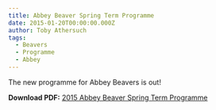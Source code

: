 ```yaml
---
title: Abbey Beaver Spring Term Programme
date: 2015-01-20T00:00:00.000Z
author: Toby Athersuch
tags:
  - Beavers
  - Programme
  - Abbey
---
```


The new programme for Abbey Beavers is out!

**Download PDF:** [2015 Abbey Beaver Spring Term Programme](/assets/files/news/2015/01/20/2015-Abbey-Beaver-Spring-Term-Programme-V2.0.pdf)